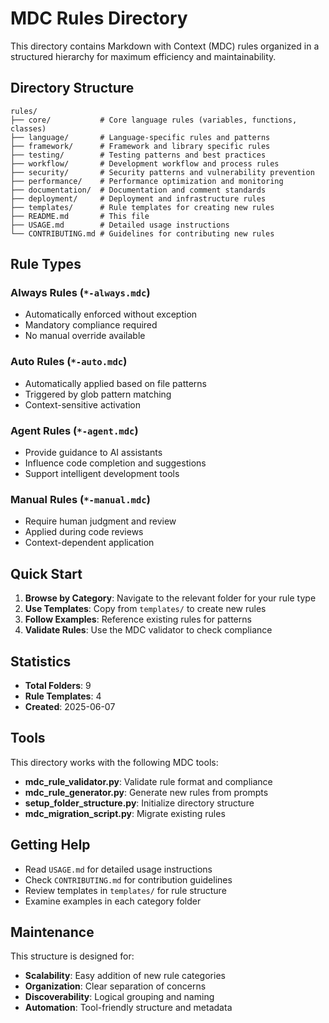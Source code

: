 # MDC Rules Directory

This directory contains Markdown with Context (MDC) rules organized in a structured hierarchy for maximum efficiency and maintainability.

## Directory Structure

```
rules/
├── core/           # Core language rules (variables, functions, classes)
├── language/       # Language-specific rules and patterns
├── framework/      # Framework and library specific rules
├── testing/        # Testing patterns and best practices
├── workflow/       # Development workflow and process rules
├── security/       # Security patterns and vulnerability prevention
├── performance/    # Performance optimization and monitoring
├── documentation/  # Documentation and comment standards
├── deployment/     # Deployment and infrastructure rules
├── templates/      # Rule templates for creating new rules
├── README.md       # This file
├── USAGE.md        # Detailed usage instructions
└── CONTRIBUTING.md # Guidelines for contributing new rules
```

## Rule Types

### Always Rules (`*-always.mdc`)
- Automatically enforced without exception
- Mandatory compliance required
- No manual override available

### Auto Rules (`*-auto.mdc`)
- Automatically applied based on file patterns
- Triggered by glob pattern matching
- Context-sensitive activation

### Agent Rules (`*-agent.mdc`)
- Provide guidance to AI assistants
- Influence code completion and suggestions
- Support intelligent development tools

### Manual Rules (`*-manual.mdc`)
- Require human judgment and review
- Applied during code reviews
- Context-dependent application

## Quick Start

1. **Browse by Category**: Navigate to the relevant folder for your rule type
2. **Use Templates**: Copy from `templates/` to create new rules
3. **Follow Examples**: Reference existing rules for patterns
4. **Validate Rules**: Use the MDC validator to check compliance

## Statistics

- **Total Folders**: 9
- **Rule Templates**: 4
- **Created**: 2025-06-07

## Tools

This directory works with the following MDC tools:
- **mdc_rule_validator.py**: Validate rule format and compliance
- **mdc_rule_generator.py**: Generate new rules from prompts
- **setup_folder_structure.py**: Initialize directory structure
- **mdc_migration_script.py**: Migrate existing rules

## Getting Help

- Read `USAGE.md` for detailed usage instructions
- Check `CONTRIBUTING.md` for contribution guidelines
- Review templates in `templates/` for rule structure
- Examine examples in each category folder

## Maintenance

This structure is designed for:
- **Scalability**: Easy addition of new rule categories
- **Organization**: Clear separation of concerns
- **Discoverability**: Logical grouping and naming
- **Automation**: Tool-friendly structure and metadata
